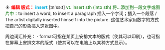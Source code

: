 ☀ <font color="red">**编辑 版式：**</font>
<font color="sky blue">**insert**</font> [ɪn'sə:t] 
<font color="rgb(227, 108, 9)">vt. insert sth (into sth) 将…添加到一段文字或图片中：</font>to insert a word, to insert a paragraph 插入一个字词；插入一个段落 / The artist digitally inserted himself into the picture. 这位艺术家用数字的方式把自己的形象插入这张图中。

周边词汇补充：
· format可指在某页上安排文本的版式（使其可以印刷），也可指在屏幕上安排文本的版式（使其可以在电脑上以某种方式显示）。
